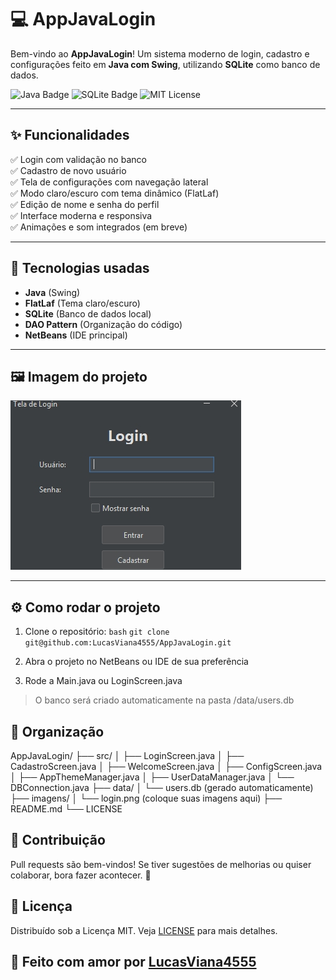 # 💻 AppJavaLogin

Bem-vindo ao **AppJavaLogin**! Um sistema moderno de login, cadastro e configurações feito em **Java com Swing**, utilizando **SQLite** como banco de dados.

![Java Badge](https://img.shields.io/badge/Java-ED8B00?style=flat-square&logo=java&logoColor=white)
![SQLite Badge](https://img.shields.io/badge/SQLite-07405E?style=flat-square&logo=sqlite&logoColor=white)
![MIT License](https://img.shields.io/badge/license-MIT-blue)

---

## ✨ Funcionalidades

✅ Login com validação no banco  
✅ Cadastro de novo usuário  
✅ Tela de configurações com navegação lateral  
✅ Modo claro/escuro com tema dinâmico (FlatLaf)  
✅ Edição de nome e senha do perfil  
✅ Interface moderna e responsiva  
✅ Animações e som integrados (em breve)

---

## 🧠 Tecnologias usadas

- **Java** (Swing)
- **FlatLaf** (Tema claro/escuro)
- **SQLite** (Banco de dados local)
- **DAO Pattern** (Organização do código)
- **NetBeans** (IDE principal)

---

## 🖼️ Imagem do projeto

![App Screenshot](https://github.com/LucasViana4555/AppJavaLogin/blob/main/Assets/Captura%20de%20tela_21-4-2025_161349_prnt.sc.jpeg)

---

## ⚙️ Como rodar o projeto

1. Clone o repositório:
```bash```
```git clone git@github.com:LucasViana4555/AppJavaLogin.git```

2. Abra o projeto no NetBeans ou IDE de sua preferência

3. Rode a Main.java ou LoginScreen.java

> O banco será criado automaticamente na pasta /data/users.db

## 🧠 Organização
AppJavaLogin/
├── src/
│   ├── LoginScreen.java
│   ├── CadastroScreen.java
│   ├── WelcomeScreen.java
│   ├── ConfigScreen.java
│   ├── AppThemeManager.java
│   ├── UserDataManager.java
│   └── DBConnection.java
├── data/
│   └── users.db (gerado automaticamente)
├── imagens/
│   └── login.png (coloque suas imagens aqui)
├── README.md
└── LICENSE


## 🤝 Contribuição
Pull requests são bem-vindos!
Se tiver sugestões de melhorias ou quiser colaborar, bora fazer acontecer. 🚀

## 📄 Licença

Distribuído sob a Licença MIT. Veja [LICENSE](LICENSE) para mais detalhes.


## 💜 Feito com amor por [LucasViana4555](https://github.com/LucasViana4555)
